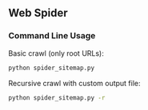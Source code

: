 ## Web Spider


### Command Line Usage


Basic crawl (only root URLs):

```bash
python spider_sitemap.py
```

Recursive crawl with custom output file:

```bash
python spider_sitemap.py -r
```



